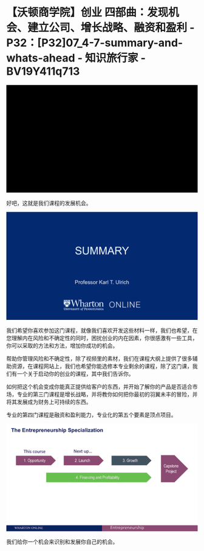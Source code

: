 # 【沃顿商学院】创业 四部曲：发现机会、建立公司、增长战略、融资和盈利 - P32：[P32]07_4-7-summary-and-whats-ahead - 知识旅行家 - BV19Y411q713

![](img/d6b860647295cd4afc8a6eb31a4fdcba_0.png)

好吧，这就是我们课程的发展机会。

![](img/d6b860647295cd4afc8a6eb31a4fdcba_2.png)

我们希望你喜欢参加这门课程，就像我们喜欢开发这些材料一样，我们也希望，在您理解内在风险和不确定性的同时，困扰创业的内在因素，你很感激有一些工具，你可以采取的方法和方法，增加你成功的机会。

帮助你管理风险和不确定性，除了视频里的素材，我们在课程大纲上提供了很多辅助资源，在课程网站上，我们也希望你能选修本专业剩余的课程，除了这门课，我们有一个关于启动你的创业的课程，其中我们告诉你。

如何把这个机会变成你能真正提供给客户的东西，并开始了解你的产品是否适合市场，专业的第三门课程是增长战略，并将教你如何把你最初的羽翼未丰的冒险，并将其发展成为财务上可持续的东西。

专业的第四门课程是融资和盈利能力，专业化的第五个要素是顶点项目。

![](img/d6b860647295cd4afc8a6eb31a4fdcba_4.png)

我们给你一个机会来识别和发展你自己的机会。